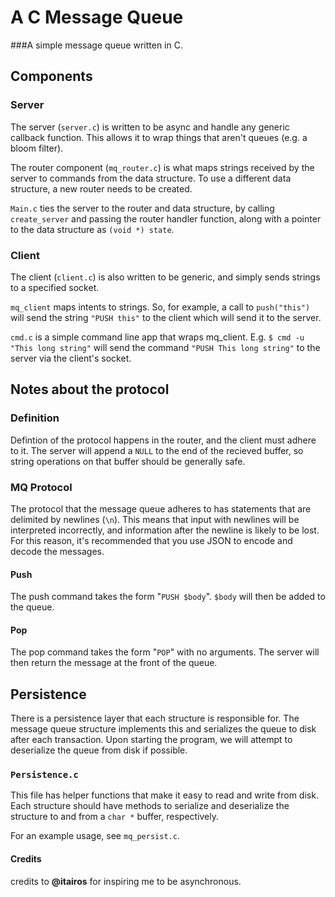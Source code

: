 # A C Message Queue

###A simple message queue written in C. 

## Components

### Server

The server (`server.c`) is written to be async and handle any generic
callback function. This allows it to wrap things that aren't queues
(e.g. a bloom filter).

The router component (`mq_router.c`) is what maps strings received by
the server to commands from the data structure. To use a different
data structure, a new router needs to be created.

`Main.c` ties the server to the router and data structure, by calling
`create_server` and passing the router handler function, along with a
pointer to the data structure as `(void *) state`. 

### Client

The client (`client.c`) is also written to be generic, and simply
sends strings to a specified socket.

`mq_client` maps intents to strings. So, for example, a call to `push("this")` will
send the string `"PUSH this"` to the client which will send it to the
server. 

`cmd.c` is a simple command line app that wraps mq_client. E.g. `$ cmd
-u "This long string"` will send the command `"PUSH This long string"`
to the server via the client's socket.

## Notes about the protocol

### Definition

Defintion of the protocol happens in the router, and the client must
adhere to it. The server will append a `NULL` to the end of the
recieved buffer, so string operations on that buffer should be
generally safe. 

### MQ Protocol

The protocol that the message queue adheres to has statements that are
delimited by newlines (`\n`). This means that input with newlines will
be interpreted incorrectly, and information after the newline is
likely to be lost. For this reason, it's recommended that you use JSON
to encode and decode the messages.

#### Push

The push command takes the form "`PUSH $body`". `$body` will then be
added to the queue.

#### Pop

The pop command takes the form "`POP`" with no arguments. The server
will then return the message at the front of the queue.

## Persistence

There is a persistence layer that each structure is responsible
for. The message queue structure implements this and serializes the
queue to disk after each transaction. Upon starting the program, we
will attempt to deserialize the queue from disk if possible. 

### `Persistence.c`

This file has helper functions that make it easy to read and write
from disk. Each structure should have methods to serialize and
deserialize the structure to and from a `char *` buffer, respectively.

For an example usage, see `mq_persist.c`.

#### Credits

credits to **@itairos** for inspiring me to be asynchronous.
